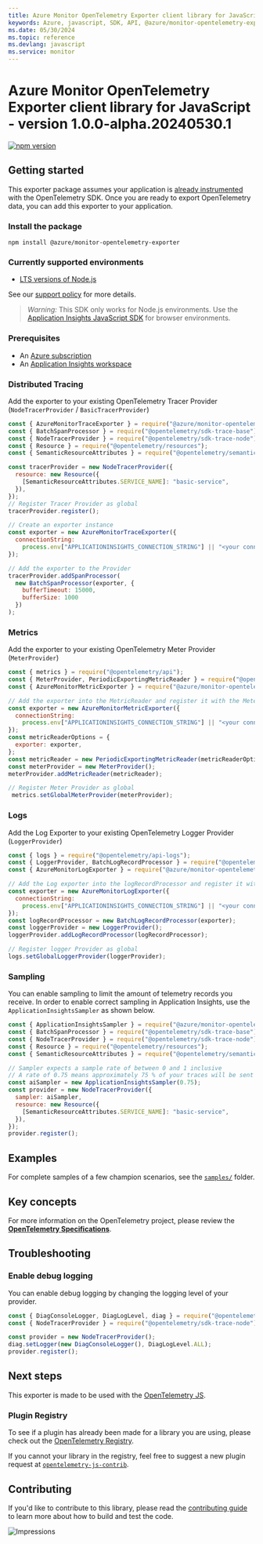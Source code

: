 ```yaml
---
title: Azure Monitor OpenTelemetry Exporter client library for JavaScript
keywords: Azure, javascript, SDK, API, @azure/monitor-opentelemetry-exporter, monitor
ms.date: 05/30/2024
ms.topic: reference
ms.devlang: javascript
ms.service: monitor
---
```

# Azure Monitor OpenTelemetry Exporter client library for JavaScript - version 1.0.0-alpha.20240530.1 


[![npm version](https://badge.fury.io/js/%40azure%2Fmonitor-opentelemetry-exporter.svg)](https://badge.fury.io/js/%40azure%2Fmonitor-opentelemetry-exporter)

## Getting started

This exporter package assumes your application is [already instrumented](https://opentelemetry.io/docs/languages/js/getting-started/) with the OpenTelemetry SDK. Once you are ready to export OpenTelemetry data, you can add this exporter to your application.

### Install the package

`npm install @azure/monitor-opentelemetry-exporter`

### Currently supported environments

- [LTS versions of Node.js](https://github.com/nodejs/release#release-schedule)

See our [support policy](https://github.com/Azure/azure-sdk-for-js/blob/main/SUPPORT.md) for more details.

> *Warning:* This SDK only works for Node.js environments. Use the [Application Insights JavaScript SDK](https://github.com/microsoft/ApplicationInsights-JS) for browser environments.

### Prerequisites

- An [Azure subscription](https://azure.microsoft.com/free/)
- An [Application Insights workspace](/azure/azure-monitor/app/app-insights-overview/)

### Distributed Tracing

Add the exporter to your existing OpenTelemetry Tracer Provider (`NodeTracerProvider` / `BasicTracerProvider`)

```js
const { AzureMonitorTraceExporter } = require("@azure/monitor-opentelemetry-exporter");
const { BatchSpanProcessor } = require("@opentelemetry/sdk-trace-base");
const { NodeTracerProvider } = require("@opentelemetry/sdk-trace-node");
const { Resource } = require("@opentelemetry/resources"); 
const { SemanticResourceAttributes } = require("@opentelemetry/semantic-conventions"); 

const tracerProvider = new NodeTracerProvider({
  resource: new Resource({
    [SemanticResourceAttributes.SERVICE_NAME]: "basic-service",
  }),
});
// Register Tracer Provider as global
tracerProvider.register();

// Create an exporter instance
const exporter = new AzureMonitorTraceExporter({
  connectionString:
    process.env["APPLICATIONINSIGHTS_CONNECTION_STRING"] || "<your connection string>"
});

// Add the exporter to the Provider
tracerProvider.addSpanProcessor(
  new BatchSpanProcessor(exporter, {
    bufferTimeout: 15000,
    bufferSize: 1000
  })
);
```

### Metrics

Add the exporter to your existing OpenTelemetry Meter Provider (`MeterProvider`)

```js
const { metrics } = require("@opentelemetry/api");
const { MeterProvider, PeriodicExportingMetricReader } = require("@opentelemetry/sdk-metrics");
const { AzureMonitorMetricExporter } = require("@azure/monitor-opentelemetry-exporter");

// Add the exporter into the MetricReader and register it with the MeterProvider
const exporter = new AzureMonitorMetricExporter({
  connectionString:
    process.env["APPLICATIONINSIGHTS_CONNECTION_STRING"] || "<your connection string>",
});
const metricReaderOptions = {
  exporter: exporter,
};
const metricReader = new PeriodicExportingMetricReader(metricReaderOptions);
const meterProvider = new MeterProvider();
meterProvider.addMetricReader(metricReader);

// Register Meter Provider as global
 metrics.setGlobalMeterProvider(meterProvider);

```

### Logs

Add the Log Exporter to your existing OpenTelemetry Logger Provider (`LoggerProvider`)

```js
const { logs } = require("@opentelemetry/api-logs");
const { LoggerProvider, BatchLogRecordProcessor } = require("@opentelemetry/sdk-logs");
const { AzureMonitorLogExporter } = require("@azure/monitor-opentelemetry-exporter");

// Add the Log exporter into the logRecordProcessor and register it with the LoggerProvider
const exporter = new AzureMonitorLogExporter({
  connectionString:
    process.env["APPLICATIONINSIGHTS_CONNECTION_STRING"] || "<your connection string>",
});
const logRecordProcessor = new BatchLogRecordProcessor(exporter);
const loggerProvider = new LoggerProvider();
loggerProvider.addLogRecordProcessor(logRecordProcessor);

// Register logger Provider as global
logs.setGlobalLoggerProvider(loggerProvider);

```


### Sampling

You can enable sampling to limit the amount of telemetry records you receive. In order to enable correct sampling in Application Insights, use the `ApplicationInsightsSampler` as shown below.

```js
const { ApplicationInsightsSampler } = require("@azure/monitor-opentelemetry-exporter");
const { BatchSpanProcessor } = require("@opentelemetry/sdk-trace-base");
const { NodeTracerProvider } = require("@opentelemetry/sdk-trace-node");
const { Resource } = require("@opentelemetry/resources"); 
const { SemanticResourceAttributes } = require("@opentelemetry/semantic-conventions"); 

// Sampler expects a sample rate of between 0 and 1 inclusive
// A rate of 0.75 means approximately 75 % of your traces will be sent
const aiSampler = new ApplicationInsightsSampler(0.75);
const provider = new NodeTracerProvider({
  sampler: aiSampler,
  resource: new Resource({
    [SemanticResourceAttributes.SERVICE_NAME]: "basic-service",
  }),
});
provider.register();
```

## Examples

For complete samples of a few champion scenarios, see the [`samples/`](https://github.com/Azure/azure-sdk-for-js/tree/main/sdk/monitor/monitor-opentelemetry-exporter/samples/) folder.

## Key concepts

For more information on the OpenTelemetry project, please review the [**OpenTelemetry Specifications**](https://github.com/open-telemetry/opentelemetry-specification#opentelemetry-specification).

## Troubleshooting

### Enable debug logging

You can enable debug logging by changing the logging level of your provider.

```js
const { DiagConsoleLogger, DiagLogLevel, diag } = require("@opentelemetry/api");
const { NodeTracerProvider } = require("@opentelemetry/sdk-trace-node");

const provider = new NodeTracerProvider();
diag.setLogger(new DiagConsoleLogger(), DiagLogLevel.ALL);
provider.register();
```

## Next steps

This exporter is made to be used with the [OpenTelemetry JS](https://github.com/open-telemetry/opentelemetry-js).

### Plugin Registry

To see if a plugin has already been made for a library you are using, please check out the [OpenTelemetry Registry](https://opentelemetry.io/registry/).

If you cannot your library in the registry, feel free to suggest a new plugin request at [`opentelemetry-js-contrib`](https://github.com/open-telemetry/opentelemetry-js-contrib).

## Contributing

If you'd like to contribute to this library, please read the [contributing guide](https://github.com/Azure/azure-sdk-for-js/blob/main/CONTRIBUTING.md) to learn more about how to build and test the code.

![Impressions](https://azure-sdk-impressions.azurewebsites.net/api/impressions/azure-sdk-for-js/sdk/monitor/monitor-opentelemetry-exporter/README.png)

